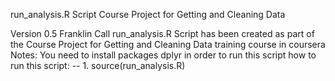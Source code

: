 run_analysis.R Script Course Project for Getting and Cleaning Data

Version 0.5
Franklin Call
run_analysis.R Script has been created as part of the Course Project for Getting and Cleaning Data training course in coursera
Notes:
You need to install packages dplyr in order to run this script
how to run this script: -- 1. source(run_analysis.R)





